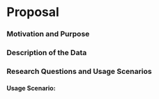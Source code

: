 # Proposal

### Motivation and Purpose

### Description of the Data

### Research Questions and Usage Scenarios

#### Usage Scenario: 